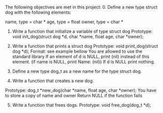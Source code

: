 The following objectives are met in this project: 
0. Define a new type struct dog with the following elements:

name, type = char * age, type = float owner, type = char *

1. Write a function that initialize a variable of type struct dog
Prototype: void init_dog(struct dog *d, char *name, float age, char *owner);

2. Write a function that prints a struct dog
Prototype: void print_dog(struct dog *d); Format: see example bellow You are allowed to use the standard library If an element of d is NULL, print (nil) instead of this element. (if name is NULL, print Name: (nil)) If d is NULL print nothing.

3. Define a new type dog_t as a new name for the type struct dog.

4. Write a function that creates a new dog.

Prototype: dog_t *new_dog(char *name, float age, char *owner); You have to store a copy of name and owner Return NULL if the function fails

5. Write a function that frees dogs.
Prototype: void free_dog(dog_t *d);
